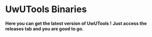 # UwUTools Binaries
**Here you can get the latest version of UwUTools !**
**Just access the releases tab and you are good to go.**
